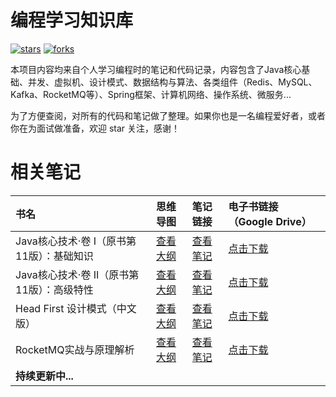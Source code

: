 # 编程学习知识库

[![stars](https://img.shields.io/github/stars/Fangfang-Lee/code-learn-library?color=42b883&logo=github&style=flat-square&logoColor=ffffff)](https://github.com/Fangfang-Lee/code-learn-library/stargazers)
[![forks](https://img.shields.io/github/forks/Fangfang-Lee/code-learn-library?color=42b883&logo=github&style=flat-square&logoColor=ffffff)](https://github.com/Fangfang-Lee/code-learn-library/network/members)

本项目内容均来自个人学习编程时的笔记和代码记录，内容包含了Java核心基础、并发、虚拟机、设计模式、数据结构与算法、各类组件（Redis、MySQL、Kafka、RocketMQ等）、Spring框架、计算机网络、操作系统、微服务...

为了方便查阅，对所有的代码和笔记做了整理。如果你也是一名编程爱好者，或者你在为面试做准备，欢迎 star 关注，感谢！

# 相关笔记
| 书名                         | 思维导图                                                                 | 笔记链接                                                                                      | 电子书链接（Google Drive）                                                                        | 
|:---------------------------|:---------------------------------------------------------------------|:------------------------------------------------------------------------------------------|:-------------------------------------------------------------------------------------------|
| Java核心技术·卷 I（原书第11版）：基础知识  | [查看大纲](https://www.processon.com/view/link/62b1c22f1e0853072c1d3750) | [查看笔记](https://detailed-tote-039.notion.site/Java-I-11-b7a5a539cd8d41ab9a806b0276ecfe4c)  | [点击下载](https://drive.google.com/file/d/1fc_1kM5SGJi14VdIv2Obbvoth0JfVb1M/view?usp=sharing) |
| Java核心技术·卷 II（原书第11版）：高级特性 | [查看大纲](https://www.processon.com/view/link/62e14cb8e401fd0727a653af) | [查看笔记](https://detailed-tote-039.notion.site/Java-I-11-b7a5a539cd8d41ab9a806b0276ecfe4c)  | [点击下载](https://drive.google.com/file/d/1qFbL4A_QQzeVW66wAu7ZOoEu0ws6ctrX/view?usp=sharing) |
| Head First 设计模式（中文版）       | [查看大纲](https://www.processon.com/view/link/62e2a05407912907912ef5a2) | [查看笔记](https://detailed-tote-039.notion.site/Head-First-e7a9908cf548437d9d72105851b8d156) | [点击下载](https://drive.google.com/file/d/1q9Z2W-kw0jSSWXGAMEOxqm80zJWDfX3A/view?usp=sharing) |
| RocketMQ实战与原理解析            | [查看大纲](https://www.processon.com/view/link/62c17e147d9c08588cb90f2c) | [查看笔记](https://detailed-tote-039.notion.site/RocketMQ-c1b3a5cddaca4f65a252fbbd04670866)   | [点击下载](https://drive.google.com/file/d/1WVjhLPi4XDHrS4Gc66xmBlHAgSJs_MJa/view?usp=sharing) |
| **持续更新中...**                   |                                                                      |                                                                                           |                                                                                            |